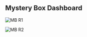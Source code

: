 ## Mystery Box Dashboard
![MB R1](https://github.com/user-attachments/assets/6dccb3d7-d92f-44fe-a07b-2467288d2df2)

![MB R2](https://github.com/user-attachments/assets/7e7631ec-5fce-408c-be23-29a1d292c28b)

